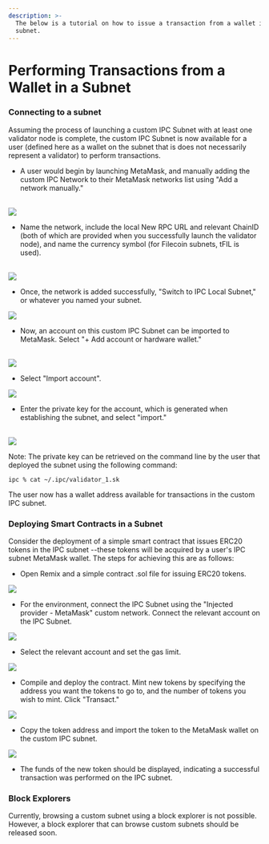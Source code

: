 ```yaml
---
description: >-
  The below is a tutorial on how to issue a transaction from a wallet in a
  subnet.
---
```


# Performing Transactions from a Wallet in a Subnet

### Connecting to a subnet

Assuming the process of launching a custom IPC Subnet with at least one validator node is complete, the custom IPC Subnet is now available for a user (defined here as a wallet on the subnet that is does not necessarily represent a validator) to perform transactions.



* A user would begin by launching MetaMask, and manually adding the custom IPC Network to their MetaMask networks list using "Add a network manually."

\
![](https://github.com/consensus-shipyard/docs/blob/main/assets/add_network_manually.png?raw=true)

* Name the network, include the local New RPC URL and relevant ChainID (both of which are provided when you successfully launch the validator node), and name the currency symbol (for Filecoin subnets, tFIL is used).

\
![](https://github.com/consensus-shipyard/docs/blob/main/assets/ipc_local_subnet.png?raw=true)

* Once, the network is added successfully, "Switch to IPC Local Subnet," or whatever you named your subnet.

![](https://github.com/consensus-shipyard/docs/blob/main/assets/network_added.png?raw=true)

* Now, an account on this custom IPC Subnet can be imported to MetaMask.  Select "+ Add account or hardware wallet."

\
![](https://github.com/consensus-shipyard/docs/blob/main/assets/add_account.png?raw=true)

* Select "Import account".

![](https://github.com/consensus-shipyard/docs/blob/main/assets/import_account.png?raw=true)

* Enter the private key for the account, which is generated when establishing the subnet, and select "import."

\
![](https://github.com/consensus-shipyard/docs/blob/main/assets/import.png?raw=true)

Note: The private key can be retrieved on the command line by the user that deployed the subnet using the following command:

```
ipc % cat ~/.ipc/validator_1.sk
```

The user now has a wallet address available for transactions in the custom IPC subnet.

### Deploying Smart Contracts in a Subnet

Consider the deployment of a simple smart contract that issues ERC20 tokens in the IPC subnet --these tokens will be acquired by a user's IPC subnet MetaMask wallet.   The steps for achieving this are as follows:

* Open Remix and a simple contract .sol file for issuing ERC20 tokens.

![](https://github.com/consensus-shipyard/docs/blob/main/assets/token.png?raw=true)

* For the environment, connect the IPC Subnet using the "Injected provider - MetaMask" custom network.  Connect the relevant account on the IPC Subnet.

![](https://github.com/consensus-shipyard/docs/blob/main/assets/injected_provider.png?raw=true)

* Select the relevant account and set the gas limit.

![](https://github.com/consensus-shipyard/docs/blob/main/assets/injected_provider.png?raw=true)

* Compile and deploy the contract.  Mint new tokens by specifying the address you want the tokens to go to, and the number of tokens you wish to mint.  Click "Transact."

![](https://github.com/consensus-shipyard/docs/blob/main/assets/deploy_run.png?raw=true)

* Copy the token address and import the token to the MetaMask wallet on the custom IPC subnet.

![](https://github.com/consensus-shipyard/docs/blob/main/assets/deploy_metamask.png?raw=true)

* The funds of the new token should be displayed, indicating a successful transaction was performed on the IPC subnet.

### Block Explorers

Currently, browsing a custom subnet using a block explorer is not possible.  However, a block explorer that can browse custom subnets should be released soon.

